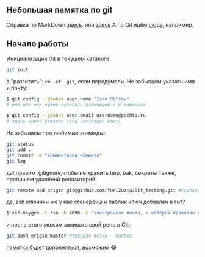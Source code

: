 ## Небольшая памятка по git
Справка по MarkDown [здесь](https://gist.github.com/fomvasss/8dd8cd7f88c67a4e3727f9d39224a84c), или [здесь](https://www.markdownguide.org/cheat-sheet/)
А по Git идём [сюда](https://githowto.com/ru), например.
## Начало работы
Инициализация Git в текущем каталоге:
```bash
git init
```
а "разгитить":  `rm -rf .git`, если передумали.
Не забываем указать имя и почту:
```bash
$ git config --global user.name "Ivan Petrov"
# имя или ник нужно написать латиницей и в кавычках

$ git config --global user.email username@pochta.ru
# здесь нужно указать свой настоящий email
```
Не забываем про любимые команды:
```bash
git status
git add .
git commit -m "комментарий коммита"
git log
```
да! правим .gitignore,чтобы не хранить tmp, bak, секреты
Также, пропишем удалённй репозиторий:
```bash
git remote add origin git@github.com:YuriZuzia/Git_testing.git #ссылка на этот репозиторий
```
да, ssh ключики же у наc сгенерёны и паблик ключ добавлен в гит?
```bash
$ ssh-keygen -t rsa -b 4096 -C "электронная почта, к которой привязан ваш аккаунт на GitHub"
```
и после этого можим заливать свой репо в Git:
```bash
git push origin master #текущая ветка - master
```

памятка будет дополняться, возможно :joy:
